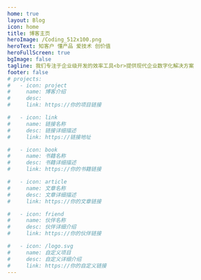 ```yaml
---
home: true
layout: Blog
icon: home
title: 博客主页
heroImage: /Coding_512x100.png
heroText: 知客户 懂产品 爱技术 创价值
heroFullScreen: true
bgImage: false
tagline: 我们专注于企业级开发的效率工具<br>提供现代企业数字化解决方案
footer: false
# projects:
#   - icon: project
#     name: 博客介绍
#     desc: 
#     link: https://你的项目链接

#   - icon: link
#     name: 链接名称
#     desc: 链接详细描述
#     link: https://链接地址

#   - icon: book
#     name: 书籍名称
#     desc: 书籍详细描述
#     link: https://你的书籍链接

#   - icon: article
#     name: 文章名称
#     desc: 文章详细描述
#     link: https://你的文章链接

#   - icon: friend
#     name: 伙伴名称
#     desc: 伙伴详细介绍
#     link: https://你的伙伴链接

#   - icon: /logo.svg
#     name: 自定义项目
#     desc: 自定义详细介绍
#     link: https://你的自定义链接
---
```

